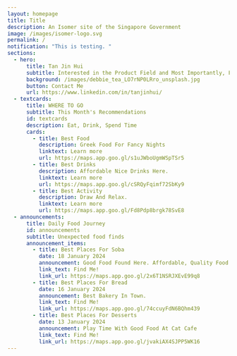 ```yaml
---
layout: homepage
title: Title
description: An Isomer site of the Singapore Government
image: /images/isomer-logo.svg
permalink: /
notification: "This is testing. "
sections:
  - hero:
      title: Tan Jin Hui
      subtitle: Interested in the Product Field and Most Importantly, Food.
      background: /images/debbie_tea_LO7rNP0LRro_unsplash.jpg
      button: Contact Me
      url: https://www.linkedin.com/in/tanjinhui/
  - textcards:
      title: WHERE TO GO
      subtitle: This Month's Recommendations
      id: textcards
      description: Eat, Drink, Spend Time
      cards:
        - title: Best Food
          description: Greek Food For Fancy Nights
          linktext: Learn more
          url: https://maps.app.goo.gl/s1uJWboUgmWSpTSr5
        - title: Best Drinks
          description: Affordable Nice Drinks Here.
          linktext: Learn more
          url: https://maps.app.goo.gl/cSRQyFqimf72SbKy9
        - title: Best Activity
          description: Draw And Relax.
          linktext: Learn more
          url: https://maps.app.goo.gl/Fd8Pdp8brgk78SvE8
  - announcements:
      title: Daily Food Journey
      id: announcements
      subtitle: Unexpected food finds
      announcement_items:
        - title: Best Places For Soba
          date: 18 January 2024
          announcement: Good Food Found Here. Affordable, Quality Food.
          link_text: Find Me!
          link_url: https://maps.app.goo.gl/2x6T1NSRJXEvE99q8
        - title: Best Places For Bread
          date: 16 January 2024
          announcement: Best Bakery In Town.
          link_text: Find Me!
          link_url: https://maps.app.goo.gl/74ccuyFdN6BQhm439
        - title: Best Places For Desserts
          date: 13 January 2024
          announcement: Play Time With Good Food At Cat Cafe
          link_text: Find Me!
          link_url: https://maps.app.goo.gl/jvakiAX4SJPP5WK16
---
```

